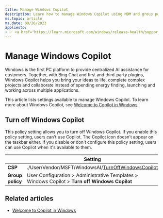 ```yaml
---
title: Manage Windows Copilot
description: Learn how to manage Windows Copilot using MDM and group policy.
ms.topic: article
ms.date: 09/26/2023
appliesto:
- ✅ <a href="https://learn.microsoft.com/windows/release-health/supported-versions-windows-client" target="_blank">Windows 11</a>
---
```


# Manage Windows Copilot

Windows is the first PC platform to provide centralized AI assistance for customers. Together, with Bing Chat and first and third-party plugins, Windows Copilot helps you bring your ideas to life, complete complex projects and collaborate instead of spending energy finding, launching and working across multiple applications.

This article lists settings available to manage Windows Copilot. To learn more about Windows Copilot, see [Welcome to Copilot in Windows](https://support.microsoft.com/windows/welcome-to-copilot-in-windows-675708af-8c16-4675-afeb-85a5a476ccb0).

## Turn off Windows Copilot

This policy setting allows you to turn off Windows Copilot. If you enable this policy setting, users can't use Copilot. The Copilot icon doesn't appear on the taskbar either. If you disable or don't configure this policy setting, users can use Copilot when it's available to them.

|                  | Setting                                                                                                 |
|------------------|---------------------------------------------------------------------------------------------------------|
| **CSP**          | ./User/Vendor/MSFT/WindowsAI/[TurnOffWindowsCopilot](mdm/policy-csp-windowsai.md#turnoffwindowscopilot) |
| **Group policy** | User Configuration > Administrative Templates > Windows Copilot > **Turn off Windows Copilot**          |



## Related articles

- [Welcome to Copilot in Windows](https://support.microsoft.com/windows/welcome-to-copilot-in-windows-675708af-8c16-4675-afeb-85a5a476ccb0)
